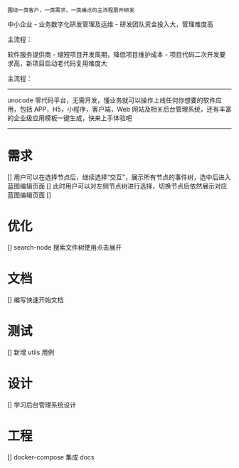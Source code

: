 `围绕一类客户，一类需求，一类痛点的主流程展开研发`

中小企业 - 业务数字化研发管理及运维 - 研发团队资金投入大，管理难度高

主流程：


软件服务提供商 - 缩短项目开发周期，降低项目维护成本 - 项目代码二次开发要求高，新项目启动老代码复用难度大

主流程：


---

unocode 零代码平台，无需开发，懂业务就可以操作上线任何你想要的软件应用，包括 APP，H5，小程序，客户端，Web 网站及相关后台管理系统，还有丰富的企业级应用模板一键生成，快来上手体验吧

---

# 需求

[] 用户可以在选择节点后，继续选择“交互”，展示所有节点的事件树，选中后进入蓝图编辑页面
[] 此时用户可以对左侧节点树进行选择，切换节点后依然展示对应蓝图编辑页面
[]

# 优化

[] search-node 搜索文件树使用点击展开

# 文档

[] 编写快速开始文档

# 测试

[] 新增 utils 用例

# 设计

[] 学习后台管理系统设计

# 工程

[] docker-compose 集成 docs
